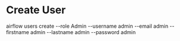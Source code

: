 

# Create User
airflow users  create --role Admin --username admin --email admin --firstname admin --lastname admin --password admin

